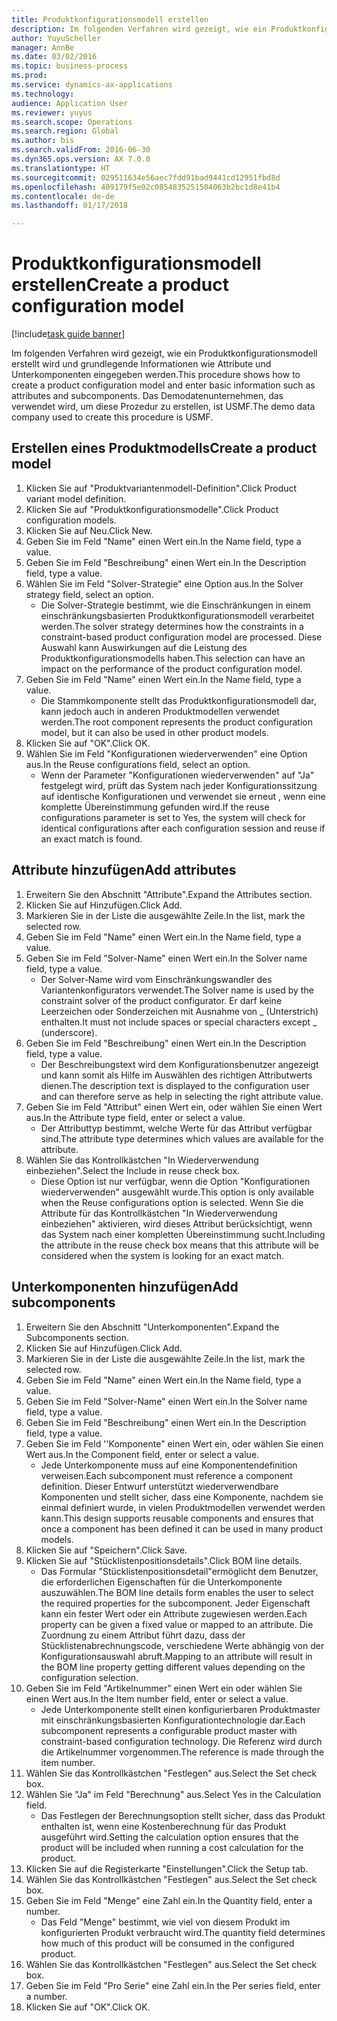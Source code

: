 ```yaml
--- 
title: Produktkonfigurationsmodell erstellen
description: Im folgenden Verfahren wird gezeigt, wie ein Produktkonfigurationsmodell erstellt wird und grundlegende Informationen wie Attribute und Unterkomponenten eingegeben werden.
author: YuyuScheller
manager: AnnBe
ms.date: 03/02/2016
ms.topic: business-process
ms.prod: 
ms.service: dynamics-ax-applications
ms.technology: 
audience: Application User
ms.reviewer: yuyus
ms.search.scope: Operations
ms.search.region: Global
ms.author: bis
ms.search.validFrom: 2016-06-30
ms.dyn365.ops.version: AX 7.0.0
ms.translationtype: HT
ms.sourcegitcommit: 029511634e56aec7fdd91bad9441cd12951fbd8d
ms.openlocfilehash: 409179f5e02c0854835251504063b2bc1d8e41b4
ms.contentlocale: de-de
ms.lasthandoff: 01/17/2018

---
```

# <a name="create-a-product-configuration-model"></a><span data-ttu-id="a2e46-103">Produktkonfigurationsmodell erstellen</span><span class="sxs-lookup"><span data-stu-id="a2e46-103">Create a product configuration model</span></span>

[!include[task guide banner](../../includes/task-guide-banner.md)]

<span data-ttu-id="a2e46-104">Im folgenden Verfahren wird gezeigt, wie ein Produktkonfigurationsmodell erstellt wird und grundlegende Informationen wie Attribute und Unterkomponenten eingegeben werden.</span><span class="sxs-lookup"><span data-stu-id="a2e46-104">This procedure shows how to create a product configuration model and enter basic information such as attributes and subcomponents.</span></span> <span data-ttu-id="a2e46-105">Das Demodatenunternehmen, das verwendet wird, um diese Prozedur zu erstellen, ist USMF.</span><span class="sxs-lookup"><span data-stu-id="a2e46-105">The demo data company used to create this procedure is USMF.</span></span>


## <a name="create-a-product-model"></a><span data-ttu-id="a2e46-106">Erstellen eines Produktmodells</span><span class="sxs-lookup"><span data-stu-id="a2e46-106">Create a product model</span></span>
1. <span data-ttu-id="a2e46-107">Klicken Sie auf "Produktvariantenmodell-Definition".</span><span class="sxs-lookup"><span data-stu-id="a2e46-107">Click Product variant model definition.</span></span>
2. <span data-ttu-id="a2e46-108">Klicken Sie auf "Produktkonfigurationsmodelle".</span><span class="sxs-lookup"><span data-stu-id="a2e46-108">Click Product configuration models.</span></span>
3. <span data-ttu-id="a2e46-109">Klicken Sie auf Neu.</span><span class="sxs-lookup"><span data-stu-id="a2e46-109">Click New.</span></span>
4. <span data-ttu-id="a2e46-110">Geben Sie im Feld "Name" einen Wert ein.</span><span class="sxs-lookup"><span data-stu-id="a2e46-110">In the Name field, type a value.</span></span>
5. <span data-ttu-id="a2e46-111">Geben Sie im Feld "Beschreibung" einen Wert ein.</span><span class="sxs-lookup"><span data-stu-id="a2e46-111">In the Description field, type a value.</span></span>
6. <span data-ttu-id="a2e46-112">Wählen Sie im Feld "Solver-Strategie" eine Option aus.</span><span class="sxs-lookup"><span data-stu-id="a2e46-112">In the Solver strategy field, select an option.</span></span>
    * <span data-ttu-id="a2e46-113">Die Solver-Strategie bestimmt, wie die Einschränkungen in einem einschränkungsbasierten Produktkonfigurationsmodell verarbeitet werden.</span><span class="sxs-lookup"><span data-stu-id="a2e46-113">The solver strategy determines how the constraints in a constraint-based product configuration model are processed.</span></span> <span data-ttu-id="a2e46-114">Diese Auswahl kann Auswirkungen auf die Leistung des Produktkonfigurationsmodells haben.</span><span class="sxs-lookup"><span data-stu-id="a2e46-114">This selection can have an impact on the performance of the product configuration model.</span></span>  
7. <span data-ttu-id="a2e46-115">Geben Sie im Feld "Name" einen Wert ein.</span><span class="sxs-lookup"><span data-stu-id="a2e46-115">In the Name field, type a value.</span></span>
    * <span data-ttu-id="a2e46-116">Die Stammkomponente stellt das Produktkonfigurationsmodell dar, kann jedoch auch in anderen Produktmodellen verwendet werden.</span><span class="sxs-lookup"><span data-stu-id="a2e46-116">The root component represents the product configuration model, but it can also be used in other product models.</span></span>  
8. <span data-ttu-id="a2e46-117">Klicken Sie auf "OK".</span><span class="sxs-lookup"><span data-stu-id="a2e46-117">Click OK.</span></span>
9. <span data-ttu-id="a2e46-118">Wählen Sie im Feld "Konfigurationen wiederverwenden" eine Option aus.</span><span class="sxs-lookup"><span data-stu-id="a2e46-118">In the Reuse configurations field, select an option.</span></span>
    * <span data-ttu-id="a2e46-119">Wenn der Parameter "Konfigurationen wiederverwenden" auf "Ja" festgelegt wird, prüft das System nach jeder Konfigurationssitzung auf identische Konfigurationen und verwendet sie erneut , wenn eine komplette Übereinstimmung gefunden wird.</span><span class="sxs-lookup"><span data-stu-id="a2e46-119">If the reuse configurations parameter is set to Yes, the system will check for identical configurations after each configuration session and reuse if an exact match is found.</span></span>  

## <a name="add-attributes"></a><span data-ttu-id="a2e46-120">Attribute hinzufügen</span><span class="sxs-lookup"><span data-stu-id="a2e46-120">Add attributes</span></span>
1. <span data-ttu-id="a2e46-121">Erweitern Sie den Abschnitt "Attribute".</span><span class="sxs-lookup"><span data-stu-id="a2e46-121">Expand the Attributes section.</span></span>
2. <span data-ttu-id="a2e46-122">Klicken Sie auf Hinzufügen.</span><span class="sxs-lookup"><span data-stu-id="a2e46-122">Click Add.</span></span>
3. <span data-ttu-id="a2e46-123">Markieren Sie in der Liste die ausgewählte Zeile.</span><span class="sxs-lookup"><span data-stu-id="a2e46-123">In the list, mark the selected row.</span></span>
4. <span data-ttu-id="a2e46-124">Geben Sie im Feld "Name" einen Wert ein.</span><span class="sxs-lookup"><span data-stu-id="a2e46-124">In the Name field, type a value.</span></span>
5. <span data-ttu-id="a2e46-125">Geben Sie im Feld "Solver-Name" einen Wert ein.</span><span class="sxs-lookup"><span data-stu-id="a2e46-125">In the Solver name field, type a value.</span></span>
    * <span data-ttu-id="a2e46-126">Der Solver-Name wird vom Einschränkungswandler des Variantenkonfigurators verwendet.</span><span class="sxs-lookup"><span data-stu-id="a2e46-126">The Solver name is used by the constraint solver of the product configurator.</span></span> <span data-ttu-id="a2e46-127">Er darf keine Leerzeichen oder Sonderzeichen mit Ausnahme von _ (Unterstrich) enthalten.</span><span class="sxs-lookup"><span data-stu-id="a2e46-127">It must not include spaces or special characters except _ (underscore).</span></span>  
6. <span data-ttu-id="a2e46-128">Geben Sie im Feld "Beschreibung" einen Wert ein.</span><span class="sxs-lookup"><span data-stu-id="a2e46-128">In the Description field, type a value.</span></span>
    * <span data-ttu-id="a2e46-129">Der Beschreibungstext wird dem Konfigurationsbenutzer angezeigt und kann somit als Hilfe im Auswählen des richtigen Attributwerts dienen.</span><span class="sxs-lookup"><span data-stu-id="a2e46-129">The description text is displayed to the configuration user and can therefore serve as help in selecting the right attribute value.</span></span>  
7. <span data-ttu-id="a2e46-130">Geben Sie im Feld "Attribut" einen Wert ein, oder wählen Sie einen Wert aus.</span><span class="sxs-lookup"><span data-stu-id="a2e46-130">In the Attribute type field, enter or select a value.</span></span>
    * <span data-ttu-id="a2e46-131">Der Attributtyp bestimmt, welche Werte für das Attribut verfügbar sind.</span><span class="sxs-lookup"><span data-stu-id="a2e46-131">The attribute type determines which values are available for the attribute.</span></span>  
8. <span data-ttu-id="a2e46-132">Wählen Sie das Kontrollkästchen "In Wiederverwendung einbeziehen".</span><span class="sxs-lookup"><span data-stu-id="a2e46-132">Select the Include in reuse check box.</span></span>
    * <span data-ttu-id="a2e46-133">Diese Option ist nur verfügbar, wenn die Option "Konfigurationen wiederverwenden" ausgewählt wurde.</span><span class="sxs-lookup"><span data-stu-id="a2e46-133">This option is only available when the Reuse configurations option is selected.</span></span> <span data-ttu-id="a2e46-134">Wenn Sie die Attribute für das Kontrollkästchen "In Wiederverwendung einbeziehen" aktivieren, wird dieses Attribut berücksichtigt, wenn das System nach einer kompletten Übereinstimmung sucht.</span><span class="sxs-lookup"><span data-stu-id="a2e46-134">Including the attribute in the reuse check box means that this attribute will be considered when the system is looking for an exact match.</span></span>  

## <a name="add-subcomponents"></a><span data-ttu-id="a2e46-135">Unterkomponenten hinzufügen</span><span class="sxs-lookup"><span data-stu-id="a2e46-135">Add subcomponents</span></span>
1. <span data-ttu-id="a2e46-136">Erweitern Sie den Abschnitt "Unterkomponenten".</span><span class="sxs-lookup"><span data-stu-id="a2e46-136">Expand the Subcomponents section.</span></span>
2. <span data-ttu-id="a2e46-137">Klicken Sie auf Hinzufügen.</span><span class="sxs-lookup"><span data-stu-id="a2e46-137">Click Add.</span></span>
3. <span data-ttu-id="a2e46-138">Markieren Sie in der Liste die ausgewählte Zeile.</span><span class="sxs-lookup"><span data-stu-id="a2e46-138">In the list, mark the selected row.</span></span>
4. <span data-ttu-id="a2e46-139">Geben Sie im Feld "Name" einen Wert ein.</span><span class="sxs-lookup"><span data-stu-id="a2e46-139">In the Name field, type a value.</span></span>
5. <span data-ttu-id="a2e46-140">Geben Sie im Feld "Solver-Name" einen Wert ein.</span><span class="sxs-lookup"><span data-stu-id="a2e46-140">In the Solver name field, type a value.</span></span>
6. <span data-ttu-id="a2e46-141">Geben Sie im Feld "Beschreibung" einen Wert ein.</span><span class="sxs-lookup"><span data-stu-id="a2e46-141">In the Description field, type a value.</span></span>
7. <span data-ttu-id="a2e46-142">Geben Sie im Feld ''Komponente" einen Wert ein, oder wählen Sie einen Wert aus.</span><span class="sxs-lookup"><span data-stu-id="a2e46-142">In the Component field, enter or select a value.</span></span>
    * <span data-ttu-id="a2e46-143">Jede Unterkomponente muss auf eine Komponentendefinition verweisen.</span><span class="sxs-lookup"><span data-stu-id="a2e46-143">Each subcomponent must reference a component definition.</span></span> <span data-ttu-id="a2e46-144">Dieser Entwurf unterstützt wiederverwendbare Komponenten und stellt sicher, dass eine Komponente, nachdem sie einmal definiert wurde, in vielen Produktmodellen verwendet werden kann.</span><span class="sxs-lookup"><span data-stu-id="a2e46-144">This design supports reusable components and ensures that once a component has been defined it can be used in many product models.</span></span>  
8. <span data-ttu-id="a2e46-145">Klicken Sie auf "Speichern".</span><span class="sxs-lookup"><span data-stu-id="a2e46-145">Click Save.</span></span>
9. <span data-ttu-id="a2e46-146">Klicken Sie auf "Stücklistenpositionsdetails".</span><span class="sxs-lookup"><span data-stu-id="a2e46-146">Click BOM line details.</span></span>
    * <span data-ttu-id="a2e46-147">Das Formular "Stücklistenpositionsdetail"ermöglicht dem Benutzer, die erforderlichen Eigenschaften für die Unterkomponente auszuwählen.</span><span class="sxs-lookup"><span data-stu-id="a2e46-147">The BOM line details form enables the user to select the required properties for the subcomponent.</span></span> <span data-ttu-id="a2e46-148">Jeder Eigenschaft kann ein fester Wert oder ein Attribute zugewiesen werden.</span><span class="sxs-lookup"><span data-stu-id="a2e46-148">Each property can be given a fixed value or mapped to an attribute.</span></span> <span data-ttu-id="a2e46-149">Die Zuordnung zu einem Attribut führt dazu, dass der Stücklistenabrechnungscode, verschiedene Werte abhängig von der Konfigurationsauswahl abruft.</span><span class="sxs-lookup"><span data-stu-id="a2e46-149">Mapping to an attribute will result in the BOM line property getting different values depending on the configuration selection.</span></span>  
10. <span data-ttu-id="a2e46-150">Geben Sie im Feld "Artikelnummer" einen Wert ein oder wählen Sie einen Wert aus.</span><span class="sxs-lookup"><span data-stu-id="a2e46-150">In the Item number field, enter or select a value.</span></span>
    * <span data-ttu-id="a2e46-151">Jede Unterkomponente stellt einen konfigurierbaren Produktmaster mit einschränkungsbasierten Konfigurationtechnologie dar.</span><span class="sxs-lookup"><span data-stu-id="a2e46-151">Each subcomponent represents a configurable product master with constraint-based configuration technology.</span></span> <span data-ttu-id="a2e46-152">Die Referenz wird durch die Artikelnummer vorgenommen.</span><span class="sxs-lookup"><span data-stu-id="a2e46-152">The reference is made through the item number.</span></span>  
11. <span data-ttu-id="a2e46-153">Wählen Sie das Kontrollkästchen "Festlegen" aus.</span><span class="sxs-lookup"><span data-stu-id="a2e46-153">Select the Set check box.</span></span>
12. <span data-ttu-id="a2e46-154">Wählen Sie "Ja" im Feld "Berechnung" aus.</span><span class="sxs-lookup"><span data-stu-id="a2e46-154">Select Yes in the Calculation field.</span></span>
    * <span data-ttu-id="a2e46-155">Das Festlegen der Berechnungsoption stellt sicher, dass das Produkt enthalten ist, wenn eine Kostenberechnung für das Produkt ausgeführt wird.</span><span class="sxs-lookup"><span data-stu-id="a2e46-155">Setting the calculation option ensures that the product will be included when running a cost calculation for the product.</span></span>  
13. <span data-ttu-id="a2e46-156">Klicken Sie auf die Registerkarte "Einstellungen".</span><span class="sxs-lookup"><span data-stu-id="a2e46-156">Click the Setup tab.</span></span>
14. <span data-ttu-id="a2e46-157">Wählen Sie das Kontrollkästchen "Festlegen" aus.</span><span class="sxs-lookup"><span data-stu-id="a2e46-157">Select the Set check box.</span></span>
15. <span data-ttu-id="a2e46-158">Geben Sie im Feld "Menge" eine Zahl ein.</span><span class="sxs-lookup"><span data-stu-id="a2e46-158">In the Quantity field, enter a number.</span></span>
    * <span data-ttu-id="a2e46-159">Das Feld "Menge" bestimmt, wie viel von diesem Produkt im konfigurierten Produkt verbraucht wird.</span><span class="sxs-lookup"><span data-stu-id="a2e46-159">The quantity field determines how much of this product will be consumed in the configured product.</span></span>  
16. <span data-ttu-id="a2e46-160">Wählen Sie das Kontrollkästchen "Festlegen" aus.</span><span class="sxs-lookup"><span data-stu-id="a2e46-160">Select the Set check box.</span></span>
17. <span data-ttu-id="a2e46-161">Geben Sie im Feld "Pro Serie" eine Zahl ein.</span><span class="sxs-lookup"><span data-stu-id="a2e46-161">In the Per series field, enter a number.</span></span>
18. <span data-ttu-id="a2e46-162">Klicken Sie auf "OK".</span><span class="sxs-lookup"><span data-stu-id="a2e46-162">Click OK.</span></span>


